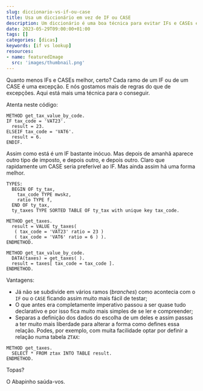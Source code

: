 ```yaml
---
slug: diccionario-vs-if-ou-case
title: Usa um diccionário em vez de IF ou CASE
description: Um diccionário é uma boa técnica para evitar IFs e CASEs em determinados cenários
date: 2023-05-29T09:00:00+01:00
tags: []
categories: [dicas]
keywords: [if vs lookup]
resources:
- name: featuredImage
  src: 'images/thumbnail.png'
---
```


Quanto menos IFs e CASEs melhor, certo? Cada ramo de um IF ou de um CASE é uma excepção. E nós gostamos mais de regras do que de excepções. Aqui está mais uma técnica para o conseguir.

<!--more-->

Atenta neste código:

```abap
METHOD get_tax_value_by_code.
IF tax_code = 'VAT23'.
  result = 23.
ELSEIF tax_code = 'VAT6'.
  result = 6.
ENDIF.
```

Assim como está é um IF bastante inócuo. Mas depois de amanhã aparece outro tipo de imposto, e depois outro, e depois outro. Claro que rapidamente um CASE seria preferível ao IF. Mas ainda assim há uma forma melhor.

```abap
TYPES:
  BEGIN OF ty_tax,
    tax_code TYPE mwskz,
    ratio TYPE f,
  END OF ty_tax,
  ty_taxes TYPE SORTED TABLE OF ty_tax with unique key tax_code.

METHOD get_taxes.
  result = VALUE ty_taxes(
   ( tax_code = 'VAT23' ratio = 23 )
   ( tax_code = 'VAT6' ratio = 6 ) ).
ENDMETHOD.

METHOD get_tax_value_by_code.
  DATA(taxes) = get_taxes( ).
  result = taxes[ tax_code = tax_code ].
ENDMETHOD.
```

Vantagens:

- Já não se subdivide em vários ramos (_branches_) como acontecia com o `IF` ou o `CASE` ficando assim muito mais fácil de testar;
- O que antes era completamente imperativo passou a ser quase tudo declarativo e por isso fica muito mais simples de se ler e compreender;
- Separas a definição dos dados do escolha de um deles e assim passas a ter muito mais liberdade para alterar a forma como defines essa relação. Podes, por exemplo, com muita facilidade optar por definir a relação numa tabela `ZTAX`:

```abap
METHOD get_taxes.
  SELECT * FROM ztax INTO TABLE result.
ENDMETHOD.
```

Topas?

O Abapinho saúda-vos.
